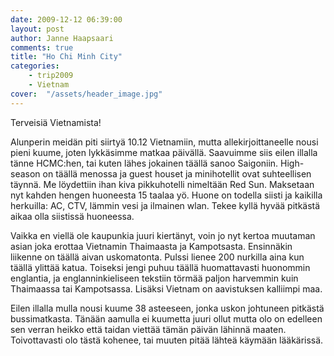 ```yaml
---
date: 2009-12-12 06:39:00
layout: post
author: Janne Haapsaari
comments: true
title: "Ho Chi Minh City"
categories:
    - trip2009
    - Vietnam
cover:  "/assets/header_image.jpg"
---
```


Terveisiä Vietnamista!

Alunperin meidän piti siirtyä 10.12 Vietnamiin, mutta allekirjoittaneelle nousi
pieni kuume, joten lykkäsimme matkaa päivällä. Saavuimme siis eilen illalla
tänne HCMC:hen, tai kuten lähes jokainen täällä sanoo Saigoniin. High-season
on täällä menossa ja guest houset ja minihotellit ovat suhteellisen täynnä. Me
löydettiin ihan kiva pikkuhotelli nimeltään Red Sun. Maksetaan nyt kahden
hengen huoneesta 15 taalaa yö. Huone on todella siisti ja kaikilla herkuilla:
AC, CTV, lämmin vesi ja ilmainen wlan. Tekee kyllä hyvää pitkästä aikaa olla
siistissä huoneessa.

Vaikka en viellä ole kaupunkia juuri kiertänyt, voin jo nyt kertoa muutaman
asian joka erottaa Vietnamin Thaimaasta ja Kampotsasta. Ensinnäkin liikenne on
täällä aivan uskomatonta. Pulssi lienee 200 nurkilla aina kun täällä ylittää
katua. Toiseksi jengi puhuu täällä huomattavasti huonommin englantia, ja
englanninkieliseen tekstiin törmää paljon harvemmin kuin Thaimaassa tai
Kampotsassa. Lisäksi Vietnam on aavistuksen kalliimpi maa.

Eilen illalla mulla nousi kuume 38 asteeseen, jonka uskon johtuneen pitkästä
bussimatkasta. Tänään aamulla ei kuumetta juuri ollut mutta olo on edelleen
sen verran heikko että taidan viettää tämän päivän lähinnä maaten.
Toivottavasti olo tästä kohenee, tai muuten pitää lähteä käymään lääkärissä.
